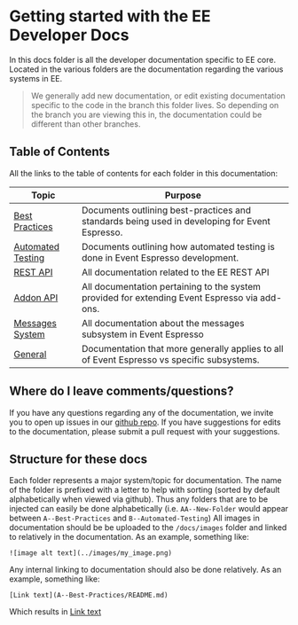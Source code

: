 # Getting started with the EE Developer Docs

In this docs folder is all the developer documentation specific to EE core.  Located in the various folders are the documentation regarding the various systems in EE.

> We generally add new documentation, or edit existing documentation specific to the code in the branch this folder lives.  So depending on the branch you are viewing this in, the documentation could be different than other branches.

## Table of Contents

All the links to the table of contents for each folder in this documentation:
 
| Topic | Purpose |
| ----- | ------- |
[Best Practices](A--Best-Practices) | Documents outlining best-practices and standards being used in developing for Event Espresso.
[Automated Testing](B--Automated-Testing) | Documents outlining how automated testing is done in Event Espresso development.
[REST API](C--REST-API) | All documentation related to the EE REST API
[Addon API](D--Addon-API) | All documentation pertaining to the system provided for extending Event Espresso via add-ons.
[Messages System](E--Messages-System) | All documentation about the messages subsystem in Event Espresso
[General](Z--General) | Documentation that more generally applies to all of Event Espresso vs specific subsystems.

## Where do I leave comments/questions?

If you have any questions  regarding any of the documentation, we invite you to open up issues in our [github repo](https://github.com/eventespresso/event-espresso-core/issues).  If you have suggestions for edits to the documentation, please submit a pull request with
your suggestions.

## Structure for these docs

Each folder represents a major system/topic for documentation.  The name of the folder is prefixed with a letter to help with sorting (sorted by default alphabetically when viewed via github).  Thus any folders that are to be injected can easily be done alphabetically (i.e. `AA--New-Folder` would appear between `A--Best-Practices` and `B--Automated-Testing`)  All images in documentation should be be uploaded to the `/docs/images` folder and linked to relatively in the documentation.  As an example, something like:

```
![image alt text](../images/my_image.png)
```

Any internal linking to documentation should also be done relatively.  As an example, something like:

```
[Link text](A--Best-Practices/README.md)
```
Which results in [Link text](A--Best-Practices/README.md)
